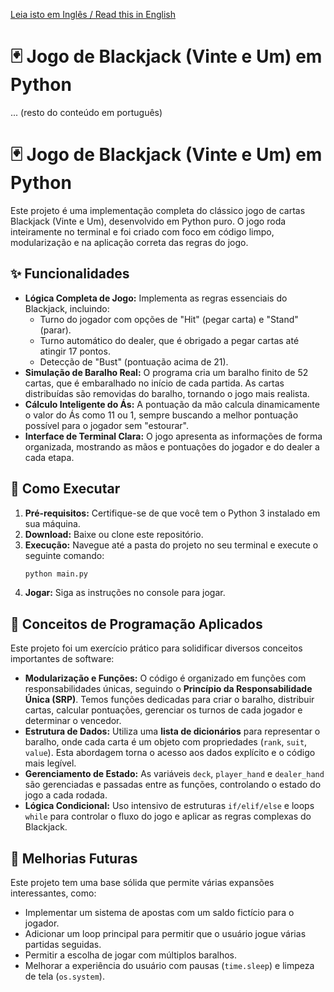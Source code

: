 [Leia isto em Inglês / Read this in English](README.md)

# 🃏 Jogo de Blackjack (Vinte e Um) em Python
... (resto do conteúdo em português)

# 🃏 Jogo de Blackjack (Vinte e Um) em Python

Este projeto é uma implementação completa do clássico jogo de cartas Blackjack (Vinte e Um), desenvolvido em Python puro. O jogo roda inteiramente no terminal e foi criado com foco em código limpo, modularização e na aplicação correta das regras do jogo.

## ✨ Funcionalidades

* **Lógica Completa de Jogo:** Implementa as regras essenciais do Blackjack, incluindo:
    * Turno do jogador com opções de "Hit" (pegar carta) e "Stand" (parar).
    * Turno automático do dealer, que é obrigado a pegar cartas até atingir 17 pontos.
    * Detecção de "Bust" (pontuação acima de 21).
* **Simulação de Baralho Real:** O programa cria um baralho finito de 52 cartas, que é embaralhado no início de cada partida. As cartas distribuídas são removidas do baralho, tornando o jogo mais realista.
* **Cálculo Inteligente do Ás:** A pontuação da mão calcula dinamicamente o valor do Ás como 11 ou 1, sempre buscando a melhor pontuação possível para o jogador sem "estourar".
* **Interface de Terminal Clara:** O jogo apresenta as informações de forma organizada, mostrando as mãos e pontuações do jogador e do dealer a cada etapa.

## 🚀 Como Executar

1.  **Pré-requisitos:** Certifique-se de que você tem o Python 3 instalado em sua máquina.
2.  **Download:** Baixe ou clone este repositório.
3.  **Execução:** Navegue até a pasta do projeto no seu terminal e execute o seguinte comando:
    ```bash
    python main.py
    ```
4.  **Jogar:** Siga as instruções no console para jogar.

## 🧠 Conceitos de Programação Aplicados

Este projeto foi um exercício prático para solidificar diversos conceitos importantes de software:

* **Modularização e Funções:** O código é organizado em funções com responsabilidades únicas, seguindo o **Princípio da Responsabilidade Única (SRP)**. Temos funções dedicadas para criar o baralho, distribuir cartas, calcular pontuações, gerenciar os turnos de cada jogador e determinar o vencedor.
* **Estrutura de Dados:** Utiliza uma **lista de dicionários** para representar o baralho, onde cada carta é um objeto com propriedades (`rank`, `suit`, `value`). Esta abordagem torna o acesso aos dados explícito e o código mais legível.
* **Gerenciamento de Estado:** As variáveis `deck`, `player_hand` e `dealer_hand` são gerenciadas e passadas entre as funções, controlando o estado do jogo a cada rodada.
* **Lógica Condicional:** Uso intensivo de estruturas `if/elif/else` e loops `while` para controlar o fluxo do jogo e aplicar as regras complexas do Blackjack.

## 🔮 Melhorias Futuras

Este projeto tem uma base sólida que permite várias expansões interessantes, como:

* Implementar um sistema de apostas com um saldo fictício para o jogador.
* Adicionar um loop principal para permitir que o usuário jogue várias partidas seguidas.
* Permitir a escolha de jogar com múltiplos baralhos.
* Melhorar a experiência do usuário com pausas (`time.sleep`) e limpeza de tela (`os.system`).
